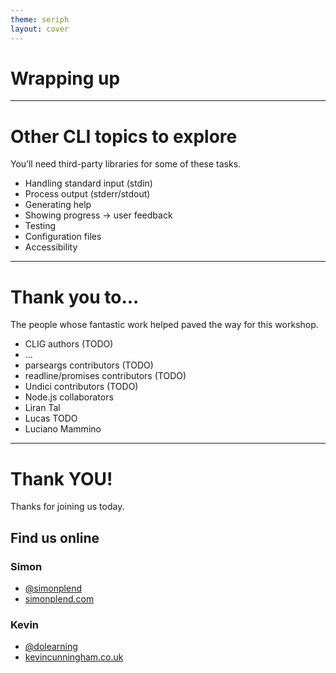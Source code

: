 ```yaml
---
theme: seriph
layout: cover
---
```


# Wrapping up

---

# Other CLI topics to explore

<!-- TODO: Add in links -->

You’ll need third-party libraries for some of these tasks.

- Handling standard input (stdin)
- Process output (stderr/stdout)
- Generating help
- Showing progress → user feedback
- Testing
- Configuration files
- Accessibility

---

# Thank you to...

<!-- TODO: -->

The people whose fantastic work helped paved the way for this workshop.

- CLIG authors (TODO)
- ...
- parseargs contributors (TODO)
- readline/promises contributors (TODO)
- Undici contributors (TODO)
- Node.js collaborators
- Liran Tal
- Lucas TODO
- Luciano Mammino

---

# Thank YOU!

Thanks for joining us today.

<!-- TODO: Feedback form URL -->

## Find us online

### Simon

- [@simonplend](https://twitter.com/simonplend)
- [simonplend.com](https://simonplend.com/)

### Kevin

- [@dolearning](https://twitter.com/dolearning/)
- [kevincunningham.co.uk](https://kevincunningham.co.uk/)
